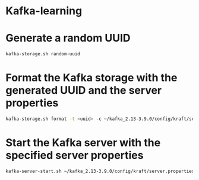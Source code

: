 # Kafka-learning

# Generate a random UUID

```bash
kafka-storage.sh random-uuid
```

# Format the Kafka storage with the generated UUID and the server properties

```bash
kafka-storage.sh format -t <uuid> -c ~/kafka_2.13-3.9.0/config/kraft/server.properties
```
# Start the Kafka server with the specified server properties

```bash
kafka-server-start.sh ~/kafka_2.13-3.9.0/config/kraft/server.properties
```